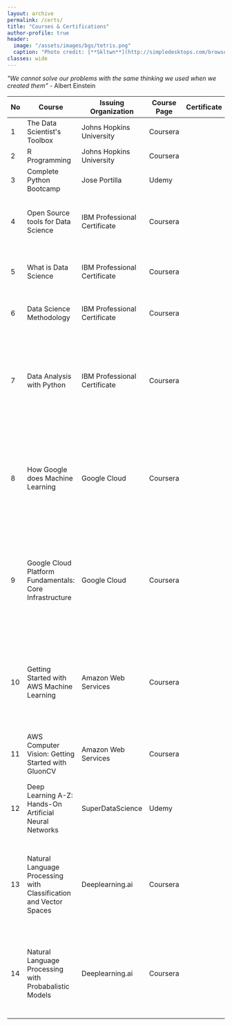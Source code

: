 ```yaml
---
layout: archive
permalink: /certs/
title: "Courses & Certifications"
author-profile: true
header:
  image: "/assets/images/bgs/tetris.png"
  caption: "Photo credit: [**Skltwn**](http://simpledesktops.com/browse/desktops/2012/jan/25/tetis/)"
classes: wide
---
```


*"We cannot solve our problems with the same thinking we used when we created them"* - Albert Einstein

No | Course | Issuing Organization | Course Page | Certificate | Skills/Tools learnt
--- | --- | --- | --- | --- | ---
1 | The Data Scientist's Toolbox | Johns Hopkins University | Coursera  <a target="_blank" href="https://www.coursera.org/learn/data-scientists-tools"><i class="fa fa-external-link-square-alt"></i></a> | <a target="_blank" href="https://www.coursera.org/account/accomplishments/certificate/FGTKAYALUHJU"><i class="fa fa-external-link-alt"></i></a> | R, RStudio, Git, Markdown 
2 | R Programming | Johns Hopkins University | Coursera <a target="_blank" href="https://www.coursera.org/learn/r-programming"><i class="fa fa-external-link-square-alt"></i></a> | <a href="https://www.coursera.org/account/accomplishments/certificate/HB8PUAGSAVG6"><i class="fa fa-external-link-alt"></i></a> | R, RStudio
3 | Complete Python Bootcamp | Jose Portilla | Udemy <a target="_blank" href="https://www.udemy.com/course/complete-python-bootcamp/"><i class="fa fa-external-link-square-alt"></i></a> | <a href="https://www.udemy.com/certificate/UC-HPC76IUM/"><i class="fa fa-external-link-alt"></i></a> | Python Programming
4 | Open Source tools for Data Science | IBM Professional Certificate | Coursera <a target="_blank" href="https://www.coursera.org/learn/open-source-tools-for-data-science"><i class="fa fa-external-link-square-alt"></i></a> | <a href="https://www.coursera.org/account/accomplishments/certificate/WTXWATV6V4BD"><i class="fa fa-external-link-alt"></i></a> | R, RStudio, Git, IBM Watson Studio, Jupyter Notebooks, APIs, SSH (Secure Shell)
5 | What is Data Science | IBM Professional Certificate | Coursera <a target="_blank" href="https://www.coursera.org/learn/what-is-datascience"><i class="fa fa-external-link-square-alt"></i></a> | <a href="https://www.coursera.org/account/accomplishments/certificate/3FKQ7SA8QFRX"><i class="fa fa-external-link-alt"></i></a> | Data Science domains, Big Data basics, Applications of Data Science
6 | Data Science Methodology | IBM Professional Certificate | Coursera <a target="_blank" href="https://www.coursera.org/learn/data-science-methodology"><i class="fa fa-external-link-square-alt"></i></a> | <a href="https://www.coursera.org/account/accomplishments/certificate/YX7YMZC6JLUZ"><i class="fa fa-external-link-alt"></i></a> | Data Science/Machine Learning Project lifecycle
7 | Data Analysis with Python | IBM Professional Certificate | Coursera <a target="_blank" href="https://www.coursera.org/learn/data-analysis-with-python"><i class="fa fa-external-link-square-alt"></i></a> | <a href="https://coursera.org/share/f1991e5a1fae465b0da853b7ca975eb0"><i class="fa fa-external-link-alt"></i></a> | Python, Data Preprocessing, Data Modelling, Exploratory Analysis, ANOVA (Analysis of Variance), Model Development for Regression & Classification, Pipelines
8 | How Google does Machine Learning | Google Cloud | Coursera <a target="_blank" href="https://www.coursera.org/learn/google-machine-learning"><i class="fa fa-external-link-square-alt"></i></a> | <a href="https://www.coursera.org/account/accomplishments/certificate/QF7ZCLG3KQLG"><i class="fa fa-external-link-alt"></i></a> | Machine Learning in Google Products, Google Cloud Platform (BigQuery, Cloud Datalab, AI Platform Notebooks, Machine Learning APIs)
9 | Google Cloud Platform Fundamentals: Core Infrastructure | Google Cloud | Coursera <a target="_blank" href="https://www.coursera.org/learn/gcp-fundamentals"><i class="fa fa-external-link-square-alt"></i></a> | <a href="https://www.coursera.org/account/accomplishments/certificate/Y5NBYUB696MC"><i class="fa fa-external-link-alt"></i></a> | Google Cloud Platform core services, Identity and Access Management (IAM), Compute Engine, GCP storage services, Google Cloud Machine Learning Platform
10 | Getting Started with AWS Machine Learning | Amazon Web Services | Coursera <a target="_blank" href="https://www.coursera.org/learn/aws-machine-learning"><i class="fa fa-external-link-square-alt"></i></a> | <a href="https://coursera.org/share/be02e31bb36e9033f843ccb86ec02ab1"><i class="fa fa-external-link-alt"></i></a> | Machine Learning, AWS AI Services - Computer Vision (Rekognition, Deeplens) & NLP (Comprehend, Translate, Transcribe), Amazon Sagemaker
11 | AWS Computer Vision: Getting Started with GluonCV | Amazon Web Services | Coursera <a target="_blank" href="https://www.coursera.org/learn/aws-computer-vision-gluoncv"><i class="fa fa-external-link-square-alt"></i></a> | <a href="https://coursera.org/share/9e8c1f8fec6b10492308c654bdf1c1b0"><i class="fa fa-external-link-alt"></i></a> | Python, AWS Machine Learning stack, Apache MXNet, Gluon, GluonCV
12 | Deep Learning A-Z: Hands-On Artificial Neural Networks | SuperDataScience | Udemy <a target="_blank" href="https://www.udemy.com/course/deeplearning/"><i class="fa fa-external-link-square-alt"></i></a> | <a href="https://www.udemy.com/certificate/UC-54b7d2d0-dd0b-4d1c-a872-1931117e800c/"><i class="fa fa-external-link-alt"></i></a> | Python, Deep Learning, ANN, CNN, RNN, LSTM, SOM, Boltzmann Machine, AutoEncoder
13 | Natural Language Processing with Classification and Vector Spaces | Deeplearning.ai | Coursera <a target="_blank" href="https://www.coursera.org/learn/classification-vector-spaces-in-nlp"><i class="fa fa-external-link-square-alt"></i></a> | <a href="https://coursera.org/share/77807c27c7733783d24838519fa08a1b"><i class="fa fa-external-link-alt"></i></a> | Python, Text Data Preprocessing, Sentiment Analysis (Logistic Regression & Naïve Bayes), Vector Space models
14 | Natural Language Processing with Probabalistic Models | Deeplearning.ai | Coursera <a target="_blank" href="https://www.coursera.org/learn/probabilistic-models-in-nlp"><i class="fa fa-external-link-square-alt"></i></a> | <a href="https://coursera.org/share/c9129dc53222b00d7261475d1ec06901"><i class="fa fa-external-link-alt"></i></a> | Python, Part of Speech tagging, Hidden Markov models, Viterbi algorithm, N-grams, Word embeddings, Continuous bag of words (CBOW) model